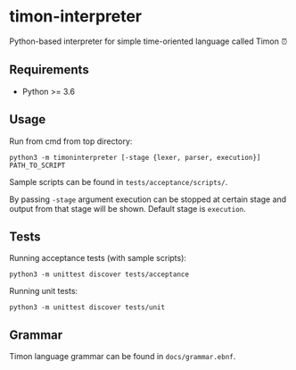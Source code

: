 # timon-interpreter
Python-based interpreter for simple time-oriented language called Timon ⏰

## Requirements
- Python >= 3.6

## Usage

Run from cmd from top directory:

```
python3 -m timoninterpreter [-stage {lexer, parser, execution}] PATH_TO_SCRIPT
```

Sample scripts can be found in ```tests/acceptance/scripts/```.

By passing ```-stage``` argument execution can be stopped at certain stage and output from that stage will be shown.
Default stage is ```execution```.

## Tests

Running acceptance tests (with sample scripts):

```
python3 -m unittest discover tests/acceptance
```

Running unit tests:

```
python3 -m unittest discover tests/unit
```

## Grammar

Timon language grammar can be found in ```docs/grammar.ebnf```.
